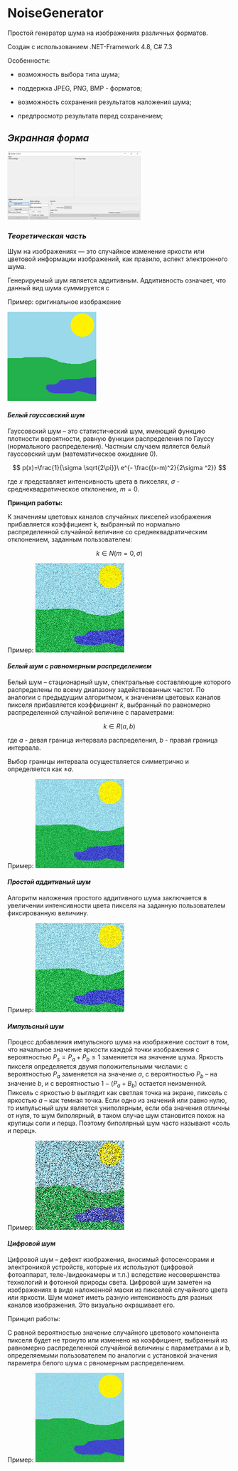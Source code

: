 # NoiseGenerator

Простой генератор шума на изображениях различных форматов. 

Создан с использованием .NET-Framework 4.8, C# 7.3

Особенности:

- возможность выбора типа шума;

- поддержка JPEG, PNG, BMP - форматов;

- возможность сохранения результатов наложения шума;

- предпросмотр результата перед сохранением;



## _Экранная форма_

<img title="" src="/Images/Screenshot.png" alt="Интерфейс приложения" data-align="center" width="300">

### _Теоретическая часть_

Шум на изображениях — это случайное изменение яркости или
цветовой информации изображений, как правило, аспект электронного шума.

Генерируемый шум является аддитивным. Аддитивность означает, что данный вид шума суммируется с

Пример: оригинальное изображение

<img title="" src="/Images/original.png" alt="Оригинал" data-align="center" width="200">

#### _Белый гауссовский шум_

Гауссовский шум – это статистический шум, имеющий функцию
плотности вероятности, равную функции распределения по Гауссу (нормального
распределения). Частным случаем является белый гауссовский шум (математическое ожидание 0).

$$
p(x)=\frac{1}{\sigma \sqrt{2\pi}}\ e^{- \frac{(x-m)^2}{2\sigma ^2}}
$$

где $x$ представляет интенсивность цвета в пикселях, $\sigma$ - среднеквадратическое отклонение, $m = 0$.

**Принцип работы:**

К значениям цветовых каналов случайных пикселей изображения прибавляется коэффициент k, выбранный по нормально распределенной случайной величине со среднеквадратическим отклонением, заданным пользователем:

$$
k \in N(m = 0, \sigma)
$$

Пример:
<img title="" src="/Images/Gauss(sigma50,persent50).png" alt="Белый гауссовский шум" data-align="center" width="200">

#### *Белый шум с равномерным распределением*

Белый шум – стационарный шум, спектральные составляющие которого распределены по всему диапазону задействованных частот. По аналогии с предыдущим алгоритмом, к значениям цветовых каналов пикселя прибавляется коэффициент $k$, выбранный по равномерно распределенной случайной величине с параметрами:

$$
k \in R(a, b)
$$

где $a$ - девая граница интервала распределения, $b$ - правая граница интервала.

Выбор границы интервала осуществляется симметрично и определяется как $\pm a$.

Пример:
<img title="" src="/Images/White(param50,persent50).png" alt="Белый шум" data-align="center" width="200">

#### *Простой аддитивный шум*

Алгоритм наложения простого аддитивного шума заключается в увеличении интенсивности цвета пикселя на заданную пользователем фиксированную величину.

Пример:
<img title="" src="/Images/Additive(param50,persent50).png" alt="Аддитивный" data-align="center" width="200">

#### *Импульсный шум*

Процесс добавления импульсного шума на изображение состоит в том, что начальное значение яркости каждой точки изображения с вероятностью $P_s = P_a + P_b \leq 1$  заменяется на значение шума. Яркость пикселя определяется двумя положительными числами: с вероятностью $P_a$ заменяется на значение $a$, с вероятностью $P_b$ – на значение $b$, и с вероятностью $1-(P_a+B_b)$ остается неизменной. Пиксель с яркостью $b$ выглядит как светлая точка на экране, пиксель с яркостью $a$ – как темная точка. Если одно из значений  или  равно нулю, то импульсный шум является униполярным, если оба значения отличны от нуля, то шум биполярный, в таком случае шум становится похож на крупицы соли и перца. Поэтому биполярный шум часто называют «соль и перец». 

Пример:
<img title="" src="/Images/Impulse(Sap,param50,persent50).png" alt="Импульсный" data-align="center" width="200">

#### *Цифровой шум*

Цифровой шум – дефект изображения, вносимый фотосенсорами и электроникой устройств, которые их используют (цифровой фотоаппарат, теле-/видеокамеры и т.п.) вследствие несовершенства технологий и фотонной природы света. Цифровой шум заметен на изображениях в виде наложенной маски из пикселей случайного цвета или яркости. Шум может иметь разную интенсивность для разных каналов изображения. Это визуально окрашивает его.

Принцип работы:

С равной вероятностью значение случайного цветового компонента пикселя будет не тронуто или изменено на коэффициент, выбранный из равномерно распределенной случайной величины с параметрами a и b, определяемыми пользователем по аналогии с установкой значения параметра белого шума с рвномерным распределением.

Пример:
<img title="" src="/Images/Digital(param50,persent50).png" alt="Цифровой" data-align="center" width="200">
